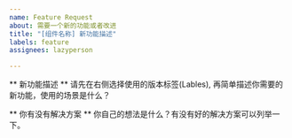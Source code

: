 ```yaml
---
name: Feature Request
about: 需要一个新的功能或者改进
title: "[组件名称] 新功能描述"
labels: feature
assignees: lazyperson

---
```


** 新功能描述 **
请先在右侧选择使用的版本标签(Lables), 再简单描述你需要的新功能，使用的场景是什么？

** 你有没有解决方案 **
你自己的想法是什么？有没有好的解决方案可以列举一下。
